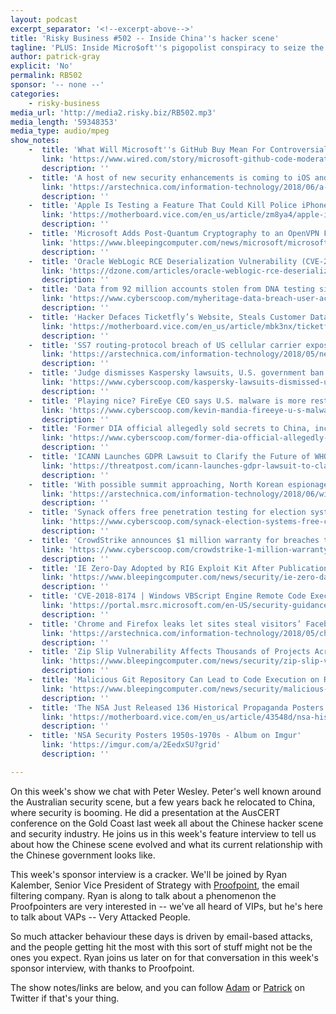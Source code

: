 ```yaml
---
layout: podcast
excerpt_separator: '<!--excerpt-above-->'
title: 'Risky Business #502 -- Inside China''s hacker scene'
tagline: 'PLUS: Inside Micro$oft''s pigopolist conspiracy to seize the people''s repository...'
author: patrick-gray
explicit: 'No'
permalink: RB502
sponsor: '-- none --'
categories:
    - risky-business
media_url: 'http://media2.risky.biz/RB502.mp3'
media_length: '59348353'
media_type: audio/mpeg
show_notes:
    -  title: 'What Will Microsoft''s GitHub Buy Mean For Controversial Code? | WIRED'
       link: 'https://www.wired.com/story/microsoft-github-code-moderation/'
       description: '' 
    -  title: 'A host of new security enhancements is coming to iOS and macOS | Ars Technica'
       link: 'https://arstechnica.com/information-technology/2018/06/a-host-of-new-security-enhancements-is-coming-to-ios-and-macos/'
       description: '' 
    -  title: 'Apple Is Testing a Feature That Could Kill Police iPhone Unlockers - Motherboard'
       link: 'https://motherboard.vice.com/en_us/article/zm8ya4/apple-iphone-usb-restricted-mode-cellebrite-grayshift'
       description: '' 
    -  title: 'Microsoft Adds Post-Quantum Cryptography to an OpenVPN Fork'
       link: 'https://www.bleepingcomputer.com/news/microsoft/microsoft-adds-post-quantum-cryptography-to-an-openvpn-fork/'
       description: '' 
    -  title: 'Oracle WebLogic RCE Deserialization Vulnerability (CVE-2018-2628) - DZone Security'
       link: 'https://dzone.com/articles/oracle-weblogic-rce-deserialization-vulnerability'
       description: '' 
    -  title: 'Data from 92 million accounts stolen from DNA testing site MyHeritage'
       link: 'https://www.cyberscoop.com/myheritage-data-breach-user-accounts/'
       description: '' 
    -  title: 'Hacker Defaces Ticketfly’s Website, Steals Customer Database - Motherboard'
       link: 'https://motherboard.vice.com/en_us/article/mbk3nx/ticketfly-website-database-hacked-data-breach'
       description: '' 
    -  title: 'SS7 routing-protocol breach of US cellular carrier exposed customer data | Ars Technica'
       link: 'https://arstechnica.com/information-technology/2018/05/nefarious-actors-may-have-abused-routing-protocol-to-spy-on-us-phone-users/'
       description: '' 
    -  title: 'Judge dismisses Kaspersky lawsuits, U.S. government ban will stand'
       link: 'https://www.cyberscoop.com/kaspersky-lawsuits-dismissed-us-government-ban/'
       description: '' 
    -  title: 'Playing nice? FireEye CEO says U.S. malware is more restrained than adversaries'''
       link: 'https://www.cyberscoop.com/kevin-mandia-fireeye-u-s-malware-nice/'
       description: '' 
    -  title: 'Former DIA official allegedly sold secrets to China, including possible Cyber Command information'
       link: 'https://www.cyberscoop.com/former-dia-official-allegedly-sold-military-secrets-china-including-possible-cyber-command-information/'
       description: '' 
    -  title: 'ICANN Launches GDPR Lawsuit to Clarify the Future of WHOIS | Threatpost | The first stop for security news'
       link: 'https://threatpost.com/icann-launches-gdpr-lawsuit-to-clarify-the-future-of-whois/132427/'
       description: '' 
    -  title: 'With possible summit approaching, North Korean espionage hacks continue | Ars Technica'
       link: 'https://arstechnica.com/information-technology/2018/06/with-possible-summit-approaching-north-korean-espionage-hacks-continue/'
       description: '' 
    -  title: 'Synack offers free penetration testing for election systems ahead of 2018 midterms'
       link: 'https://www.cyberscoop.com/synack-election-systems-free-check-2018-midterms/'
       description: '' 
    -  title: 'CrowdStrike announces $1 million warranty for breaches that happen under its watch'
       link: 'https://www.cyberscoop.com/crowdstrike-1-million-warranty-announcement/'
       description: '' 
    -  title: 'IE Zero-Day Adopted by RIG Exploit Kit After Publication of PoC Code'
       link: 'https://www.bleepingcomputer.com/news/security/ie-zero-day-adopted-by-rig-exploit-kit-after-publication-of-poc-code/'
       description: '' 
    -  title: 'CVE-2018-8174 | Windows VBScript Engine Remote Code Execution Vulnerability'
       link: 'https://portal.msrc.microsoft.com/en-US/security-guidance/advisory/CVE-2018-8174'
       description: '' 
    -  title: 'Chrome and Firefox leaks let sites steal visitors’ Facebook names, profile pics | Ars Technica'
       link: 'https://arstechnica.com/information-technology/2018/05/chrome-and-firefox-leaks-let-sites-steal-visitors-facebook-names-profile-pics/'
       description: '' 
    -  title: 'Zip Slip Vulnerability Affects Thousands of Projects Across Multiple Ecosystems'
       link: 'https://www.bleepingcomputer.com/news/security/zip-slip-vulnerability-affects-thousands-of-projects-across-multiple-ecosystems/'
       description: '' 
    -  title: 'Malicious Git Repository Can Lead to Code Execution on Remote Systems'
       link: 'https://www.bleepingcomputer.com/news/security/malicious-git-repository-can-lead-to-code-execution-on-remote-systems/'
       description: '' 
    -  title: 'The NSA Just Released 136 Historical Propaganda Posters - Motherboard'
       link: 'https://motherboard.vice.com/en_us/article/43548d/nsa-historical-propaganda-posters-foia'
       description: '' 
    -  title: 'NSA Security Posters 1950s-1970s - Album on Imgur'
       link: 'https://imgur.com/a/2EedxSU?grid'
       description: '' 

---
```

On this week's show we chat with Peter Wesley. Peter's well known around the Australian security scene, but a few years back he relocated to China, where security is booming. He did a presentation at the AusCERT conference on the Gold Coast last week all about the Chinese hacker scene and security industry. He joins us in this week's feature interview to tell us about how the Chinese scene evolved and what its current relationship with the Chinese government looks like.

This week's sponsor interview is a cracker. We'll be joined by Ryan Kalember, Senior Vice President of Strategy with <a href='https://proofpoint.com/'>Proofpoint</a>, the email filtering company. Ryan is along to talk about a phenomenon the Proofpointers are very interested in -- we've all heard of VIPs, but he's here to talk about VAPs -- Very Attacked People.

So much attacker behaviour these days is driven by email-based attacks, and the people getting hit the most with this sort of stuff might not be the ones you expect. Ryan joins us later on for that conversation in this week's sponsor interview, with thanks to Proofpoint.

The show notes/links are below, and you can follow <a href='https://twitter.com/metlstorm'>Adam</a> or <a href='https://twitter.com/riskybusiness'>Patrick</a> on Twitter if that's your thing.
